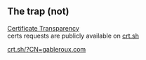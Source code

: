 ##  The trap (not)

[Certificate Transparency](https://www.certificate-transparency.org/)  
certs requests are publicly available on [crt.sh](https://crt.sh/)

[crt.sh/?CN=gableroux.com](https://crt.sh/?CN=gableroux.com&iCAID=7395)
